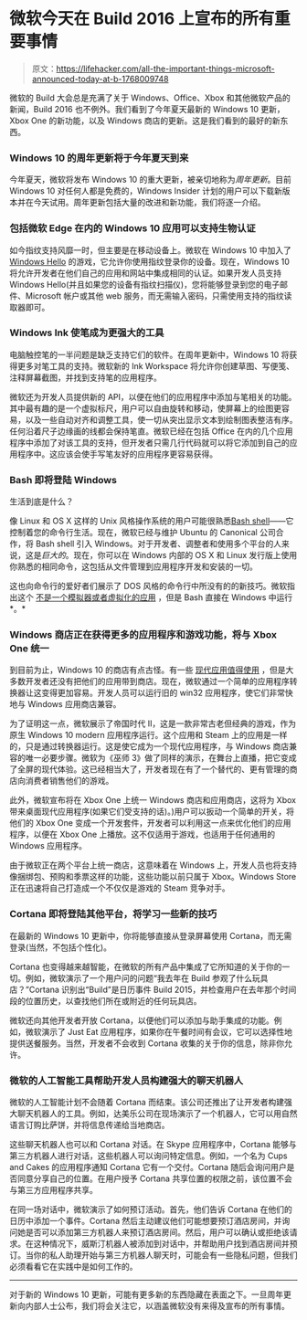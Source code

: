 # 微软今天在 Build 2016 上宣布的所有重要事情

> 原文：<https://lifehacker.com/all-the-important-things-microsoft-announced-today-at-b-1768009748>

微软的 Build 大会总是充满了关于 Windows、Office、Xbox 和其他微软产品的新闻，Build 2016 也不例外。我们看到了今年夏天最新的 Windows 10 更新，Xbox One 的新功能，以及 Windows 商店的更新。这是我们看到的最好的新东西。



### **Windows 10 的周年更新将于今年夏天到来**

今年夏天，微软将发布 Windows 10 的重大更新，被亲切地称为*周年更新*。目前 Windows 10 对任何人都是免费的，Windows Insider 计划的用户可以下载新版本并在今天试用。周年更新包括大量的改进和新功能，我们将逐一介绍。

### 包括微软 Edge 在内的 Windows 10 应用可以支持生物认证

如今指纹支持风靡一时，但主要是在移动设备上。微软在 Windows 10 中加入了 [Windows Hello](http://windows.microsoft.com/en-us/windows-10/getstarted-what-is-hello) 的游戏，它允许你使用指纹登录你的设备。现在，Windows 10 将允许开发者在他们自己的应用和网站中集成相同的认证。如果开发人员支持 Windows Hello(并且如果您的设备有指纹扫描仪)，您将能够登录到您的电子邮件、Microsoft 帐户或其他 web 服务，而无需输入密码，只需使用支持的指纹读取器即可。

### Windows Ink 使笔成为更强大的工具

电脑触控笔的一半问题是缺乏支持它们的软件。在周年更新中，Windows 10 将获得更多对笔工具的支持。微软新的 Ink Workspace 将允许你创建草图、写便笺、注释屏幕截图，并找到支持笔的应用程序。

微软还为开发人员提供新的 API，以便在他们的应用程序中添加与笔相关的功能。其中最有趣的是一个虚拟标尺，用户可以自由旋转和移动，使屏幕上的绘图更容易，以及一些自动对齐和调整工具，使一切从突出显示文本到绘制图表整洁有序。任何沿着尺子边缘画的线都会保持笔直。微软已经在包括 Office 在内的几个应用程序中添加了对该工具的支持，但开发者只需几行代码就可以将它添加到自己的应用程序中。这应该会使手写笔友好的应用程序更容易获得。

### Bash 即将登陆 Windows

生活到底是什么？

像 Linux 和 OS X 这样的 Unix 风格操作系统的用户可能很熟悉[Bash shell](http://lifehacker.com/a-command-line-primer-for-beginners-5633909)——它控制着您的命令行生活。现在，微软已经与维护 Ubuntu 的 Canonical 公司合作，将 Bash shell 引入 Windows。对于开发者、调整者和使用多个平台的人来说，这是*巨大的*。现在，你可以在 Windows 内部的 OS X 和 Linux 发行版上使用你熟悉的相同命令，这包括从文件管理到应用程序开发和安装的一切。

这也向命令行的爱好者们展示了 DOS 风格的命令行中所没有的的新技巧。微软指出这个 [不是一个模拟器或者虚拟化的应用](http://lifehacker.com/how-can-i-make-the-windows-command-prompt-better-5834755) ，但是 Bash 直接在 Windows 中运行*。*

### Windows 商店正在获得更多的应用程序和游戏功能，将与 Xbox One 统一

到目前为止，Windows 10 的商店有点古怪。有一些 [现代应用值得使用](http://lifehacker.com/the-windows-10-apps-that-are-actually-worth-using-1741930918) ，但是大多数开发者还没有把他们的应用带到商店。现在，微软通过一个简单的应用程序转换器让这变得更加容易。开发人员可以运行旧的 win32 应用程序，使它们非常快地与 Windows 应用商店兼容。

为了证明这一点，微软展示了帝国时代 II，这是一款非常古老但经典的游戏，作为原生 Windows 10 modern 应用程序运行。这个应用和 Steam 上的应用是一样的，只是通过转换器运行。这是使它成为一个现代应用程序，与 Windows 商店兼容的唯一必要步骤。微软为《巫师 3》做了同样的演示，在舞台上直播，把它变成了全屏的现代体验。这已经相当大了，开发者现在有了一个替代的、更有管理的商店向消费者销售他们的游戏。

此外，微软宣布将在 Xbox One 上统一 Windows 商店和应用商店，这将为 Xbox 带来桌面现代应用程序(如果它们受支持的话)。)用户可以扳动一个简单的开关，将他们的 Xbox One 变成一个开发套件，开发者可以利用这一点来优化他们的应用程序，以便在 Xbox One 上播放。这不仅适用于游戏，也适用于任何通用的 Windows 应用程序。

由于微软正在两个平台上统一商店，这意味着在 Windows 上，开发人员也将支持像捆绑包、预购和季票这样的功能，这些功能以前只属于 Xbox。Windows Store 正在迅速将自己打造成一个不仅仅是游戏的 Steam 竞争对手。

### Cortana 即将登陆其他平台，将学习一些新的技巧

在最新的 Windows 10 更新中，你将能够直接从登录屏幕使用 Cortana，而无需登录(当然，不包括个性化)。

Cortana 也变得越来越智能，在微软的所有产品中集成了它所知道的关于你的一切。例如，微软演示了一个用户问的问题“我去年在 Build 参观了什么玩具店？”Cortana 识别出“Build”是日历事件 Build 2015，并检查用户在去年那个时间段的位置历史，以查找他们所在或附近的任何玩具店。

微软还向其他开发者开放 Cortana，以便他们可以添加与助手集成的功能。例如，微软演示了 Just Eat 应用程序，如果你在午餐时间有会议，它可以选择性地提供送餐服务。当然，开发者不会收到 Cortana 收集的关于你的信息，除非你允许。

### 微软的人工智能工具帮助开发人员构建强大的聊天机器人

微软的人工智能计划不会随着 Cortana 而结束。该公司还推出了让开发者构建强大聊天机器人的工具。例如，达美乐公司在现场演示了一个机器人，它可以用自然语言订购比萨饼，并将信息传递给当地商店。

这些聊天机器人也可以和 Cortana 对话。在 Skype 应用程序中，Cortana 能够与第三方机器人进行对话，这些机器人可以询问特定信息。例如，一个名为 Cups and Cakes 的应用程序通知 Cortana 它有一个交付。Cortana 随后会询问用户是否同意分享自己的位置。在用户授予 Cortana 共享位置的权限之前，该位置不会与第三方应用程序共享。

在同一场对话中，微软演示了如何预订活动。首先，他们告诉 Cortana 在他们的日历中添加一个事件。Cortana 然后主动建议他们可能想要预订酒店房间，并询问她是否可以添加第三方机器人来预订酒店房间。然后，用户可以确认或拒绝该请求。在这种情况下，威斯汀机器人被添加到对话中，并帮助用户找到酒店房间并预订。当你的私人助理开始与第三方机器人聊天时，可能会有一些隐私问题，但我们必须看看它在实践中是如何工作的。

* * *

对于新的 Windows 10 更新，可能有更多新的东西隐藏在表面之下。一旦周年更新向内部人士公布，我们将会关注它，以涵盖微软没有来得及宣布的所有事情。